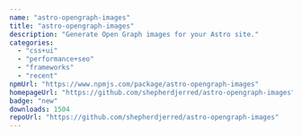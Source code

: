 ```yaml
---
name: "astro-opengraph-images"
title: "astro-opengraph-images"
description: "Generate Open Graph images for your Astro site."
categories:
  - "css+ui"
  - "performance+seo"
  - "frameworks"
  - "recent"
npmUrl: "https://www.npmjs.com/package/astro-opengraph-images"
homepageUrl: "https://github.com/shepherdjerred/astro-opengraph-images"
badge: "new"
downloads: 1504
repoUrl: "https://github.com/shepherdjerred/astro-opengraph-images"
---
```

